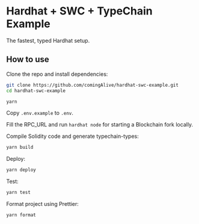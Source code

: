 # Hardhat + SWC + TypeChain Example

The fastest, typed Hardhat setup.

## How to use

Clone the repo and install dependencies:

```bash
git clone https://github.com/comingAlive/hardhat-swc-example.git
cd hardhat-swc-example

yarn
```

Copy `.env.example` to `.env`.

Fill the RPC_URL and run `hardhat node` for starting a Blockchain fork locally.

Compile Solidity code and generate typechain-types:

```bash
yarn build
```

Deploy:

```bash
yarn deploy
```

Test:

```bash
yarn test
```

Format project using Prettier:

```bash
yarn format
```
